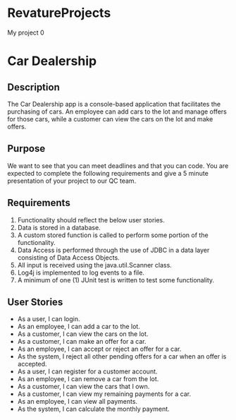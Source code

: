# RevatureProjects
My project 0

# Car Dealership

## Description

   The Car Dealership app is a console-based application that facilitates the purchasing of cars. An employee can add cars to the lot and manage offers for those cars, while a customer can view the cars on the lot and make offers.
	
## Purpose

   We want to see that you can meet deadlines and that you can code. You are expected to complete the following requirements and give a 5 minute presentation of your project to our QC team.

## Requirements
1. Functionality should reflect the below user stories.
2. Data is stored in a database.
3. A custom stored function is called to perform some portion of the functionality.
4. Data Access is performed through the use of JDBC in a data layer consisting of Data Access Objects.
5. All input is received using the java.util.Scanner class.
6. Log4j is implemented to log events to a file.
7. A minimum of one (1) JUnit test is written to test some functionality.


## User Stories

* As a user, I can login.
* As an employee, I can add a car to the lot.
* As a customer, I can view the cars on the lot.
* As a customer, I can make an offer for a car.
* As an employee, I can accept or reject an offer for a car.
* As the system, I reject all other pending offers for a car when an offer is accepted.
* As a user, I can register for a customer account.
* As an employee, I can remove a car from the lot.
* As a customer, I can view the cars that I own.
* As a customer, I can view my remaining payments for a car.
* As an employee, I can view all payments.
* As the system, I can calculate the monthly payment.
